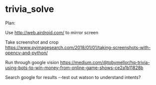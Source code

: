 # trivia_solve

Plan:

Use http://web.airdroid.com/ to mirror screen

Take screenshot and crop
https://www.pyimagesearch.com/2018/01/01/taking-screenshots-with-opencv-and-python/

Run through google vision
https://medium.com/@tobymellor/hq-trivia-using-bots-to-win-money-from-online-game-shows-ce2a1b11828b

Search google for results
--test out watson to understand intents?

